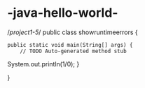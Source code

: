 # -java-hello-world-
/*project1-5*/
public class showruntimeerrors {

	public static void main(String[] args) {
		// TODO Auto-generated method stub
System.out.println(1/0);
	}

}
